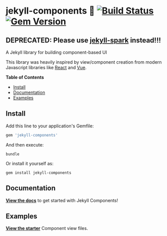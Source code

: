 # jekyll-components 🌟 [![Build Status](https://travis-ci.org/helpscout/jekyll-components.svg?branch=master)](https://travis-ci.org/helpscout/jekyll-components) [![Gem Version](https://badge.fury.io/rb/jekyll-components.svg)](https://badge.fury.io/rb/jekyll-components)

## DEPRECATED: Please use [jekyll-spark](https://github.com/helpscout/jekyll-spark) instead!!!

A Jekyll library for building component-based UI

This library was heavily inspired by view/component creation from modern Javascript libraries like [React](https://facebook.github.io/react/) and [Vue](https://vuejs.org/).

**Table of Contents**

- [Install](#install)
- [Documentation](#documenation)
- [Examples](#examples)

## Install

Add this line to your application's Gemfile:

```ruby
gem 'jekyll-components'
```

And then execute:
```
bundle
```

Or install it yourself as:
```
gem install jekyll-components
```



## Documentation

**[View the docs](https://github.com/helpscout/jekyll-components/blob/master/docs/introduction.md)** to get started with Jekyll Components!


## Examples

**[View the starter](https://github.com/helpscout/jekyll-components/tree/master/examples)** Component view files.

